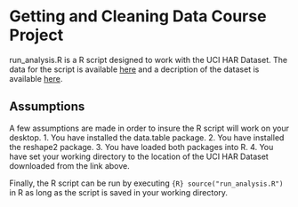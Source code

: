 # Getting and Cleaning Data Course Project
run_analysis.R is a R script designed to work with the UCI HAR Dataset.  The data for the script is available [here](https://d396qusza40orc.cloudfront.net/getdata%2Fprojectfiles%2FUCI%20HAR%20Dataset.zip) and a decription of the dataset is available [here](http://archive.ics.uci.edu/ml/datasets/Human+Activity+Recognition+Using+Smartphones).
## Assumptions
A few assumptions are made in order to insure the R script will work on                                         your desktop.
        1. You have installed the data.table package.
        2. You have installed the reshape2 package.
        3. You have loaded both packages into R.
        4. You have set your working directory to the location of the UCI HAR                  Dataset downloaded from the link above.
        
Finally, the R script can be run by executing ```{R} source("run_analysis.R") ``` in R as long as the script is saved in your working directory.